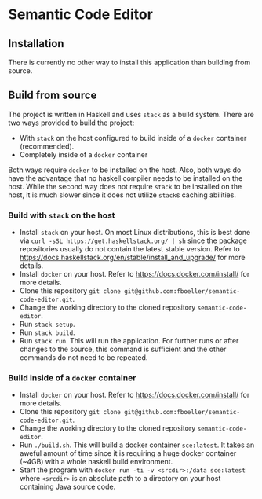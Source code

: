 # Semantic Code Editor

## Installation

There is currently no other way to install this application than building from source.

## Build from source

The project is written in Haskell and uses `stack` as a build system.
There are two ways provided to build the project:

* With `stack` on the host configured to build inside of a `docker` container (recommended).
* Completely inside of a `docker` container

Both ways require `docker` to be installed on the host.
Also, both ways do have the advantage that no haskell compiler needs to be installed on the host.
While the second way does not require `stack` to be installed on the host, it is much slower since it does not utilize `stack`s caching abilities.

### Build with `stack` on the host

* Install `stack` on your host. 
  On most Linux distributions, this is best done via ```curl -sSL https://get.haskellstack.org/ | sh``` since the package repositories usually do not contain the latest stable version.
  Refer to <https://docs.haskellstack.org/en/stable/install_and_upgrade/> for more details.
* Install `docker` on your host.
  Refer to <https://docs.docker.com/install/> for more details.
* Clone this repository `git clone git@github.com:fboeller/semantic-code-editor.git`.
* Change the working directory to the cloned repository `semantic-code-editor`.
* Run `stack setup`.
* Run `stack build`.
* Run `stack run`.
  This will run the application.
  For further runs or after changes to the source, this command is sufficient and the other commands do not need to be repeated.

### Build inside of a `docker` container

* Install `docker` on your host.
  Refer to <https://docs.docker.com/install/> for more details.
* Clone this repository `git clone git@github.com:fboeller/semantic-code-editor.git`.
* Change the working directory to the cloned repository `semantic-code-editor`.
* Run `./build.sh`.
  This will build a docker container `sce:latest`.
  It takes an aweful amount of time since it is requiring a huge docker container (~4GB) with a whole haskell build environment.
* Start the program with `docker run -ti -v <srcdir>:/data sce:latest` where `<srcdir>` is an absolute path to a directory on your host containing Java source code.

